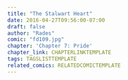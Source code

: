 ```yaml
---
title: "The Stalwart Heart"
date: 2016-04-27T09:56:00-07:00
draft: false
author: "Rades"
comic: "fd109.jpg"
chapter: 'Chapter 7: Pride'
chapter_link: CHAPTERLINKTEMPLATE
tags: TAGSLISTTEMPLATE
related_comics: RELATEDCOMICTEMPLATE
---
```

